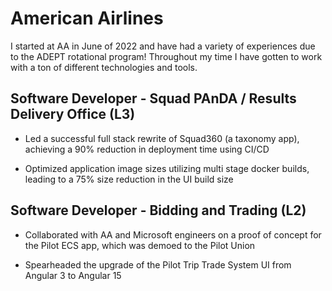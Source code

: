 # American Airlines

I started at AA in June of 2022 and have had a variety of experiences due to the ADEPT rotational program! Throughout my time I have gotten to work with a ton of different technologies and tools.

## Software Developer - Squad PAnDA / Results Delivery Office (L3)

- Led a successful full stack rewrite of Squad360 (a taxonomy app), achieving a 90%
reduction in deployment time using CI/CD

- Optimized application image sizes utilizing multi stage docker builds, leading to a 75%
size reduction in the UI build size


## Software Developer - Bidding and Trading (L2)

- Collaborated with AA and Microsoft engineers on a proof of concept for the Pilot ECS app,
which was demoed to the Pilot Union

- Spearheaded the upgrade of the Pilot Trip Trade System UI from Angular 3 to Angular 15

